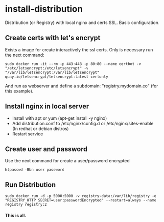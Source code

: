 # install-distribution
Distribution (or Registry) with local nginx and certs SSL. Basic configuration.

## Create certs with let's encrypt

Exists a image for create interactively the ssl certs. Only is necessary run the next command:

```
sudo docker run -it --rm -p 443:443 -p 80:80 --name certbot -v "/etc/letsencrypt:/etc/letsencrypt" -v "/var/lib/letsencrypt:/var/lib/letsencrypt" quay.io/letsencrypt/letsencrypt:latest certonly
```

And run as webserver and define a subdomain: "registry.mydomain.co" (for this example).

## Install nginx in local server

* Install with apt or yum (apt-get install -y nginx)
* Add distribution.conf to /etc/nginx/config.d or /etc/nginx/sites-enable (In redhat or debian distros)
* Restart service

## Create user and password

Use the next command for create a user/password encrypted

```
htpasswd -Bbn user password
```

## Run Distribution
```
sudo docker run -d -p 5000:5000 -v registry-data:/var/lib/registry -e "REGISTRY_HTTP_SECRET=user:passwordEncrypted" --restart=always --name registry registry:2
```

#### This is all.

